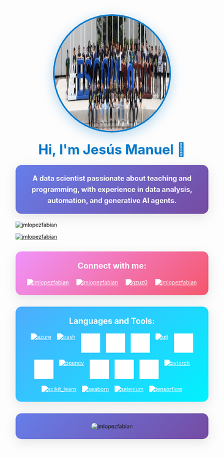 <div align="center">
  <img src="images/1695690220729.jpg" alt="Profile Image" width="300" height="300" style="border-radius: 50%; border: 4px solid #007acc; box-shadow: 0 8px 32px rgba(0, 122, 204, 0.3);">
</div>

<div align="center">
  <h1 style="color: #007acc; font-size: 2.5em; margin: 20px 0; text-shadow: 2px 2px 4px rgba(0,0,0,0.1);">
    Hi, I'm Jesús Manuel 👋
  </h1>
  
  <div style="background: linear-gradient(135deg, #667eea 0%, #764ba2 100%); padding: 20px; border-radius: 15px; margin: 20px 0; box-shadow: 0 8px 32px rgba(0,0,0,0.1);">
    <h3 style="color: white; margin: 0; font-size: 1.3em; line-height: 1.6;">
      A data scientist passionate about teaching and programming, with experience in data analysis, automation, and generative AI agents.
    </h3>
  </div>
</div>

<p align="left"> <img src="https://komarev.com/ghpvc/?username=jmlopezfabian&label=Profile%20views&color=0e75b6&style=flat" alt="jmlopezfabian" /> </p>

<p align="left"> <a href="https://github.com/ryo-ma/github-profile-trophy"><img src="https://github-profile-trophy.vercel.app/?username=jmlopezfabian" alt="jmlopezfabian" /></a> </p>

<div style="background: linear-gradient(135deg, #f093fb 0%, #f5576c 100%); padding: 25px; border-radius: 15px; margin: 30px 0; box-shadow: 0 8px 32px rgba(0,0,0,0.1);">
  <h3 style="color: white; margin: 0 0 20px 0; font-size: 1.5em; text-align: center;">Connect with me:</h3>
  <div style="display: flex; justify-content: center; gap: 20px; flex-wrap: wrap;">
    <a href="https://linkedin.com/in/jmlopezfabian" target="blank" style="transition: transform 0.3s ease;">
      <img align="center" src="https://raw.githubusercontent.com/rahuldkjain/github-profile-readme-generator/master/src/images/icons/Social/linked-in-alt.svg" alt="jmlopezfabian" height="40" width="50" style="filter: brightness(0) invert(1);" />
    </a>
    <a href="https://www.hackerrank.com/jmlopezfabian" target="blank" style="transition: transform 0.3s ease;">
      <img align="center" src="https://raw.githubusercontent.com/rahuldkjain/github-profile-readme-generator/master/src/images/icons/Social/hackerrank.svg" alt="jmlopezfabian" height="40" width="50" style="filter: brightness(0) invert(1);" />
    </a>
    <a href="https://codeforces.com/profile/gzuz0" target="blank" style="transition: transform 0.3s ease;">
      <img align="center" src="https://raw.githubusercontent.com/rahuldkjain/github-profile-readme-generator/master/src/images/icons/Social/codeforces.svg" alt="gzuz0" height="40" width="50" style="filter: brightness(0) invert(1);" />
    </a>
    <a href="https://www.leetcode.com/jmlopezfabian" target="blank" style="transition: transform 0.3s ease;">
      <img align="center" src="https://raw.githubusercontent.com/rahuldkjain/github-profile-readme-generator/master/src/images/icons/Social/leet-code.svg" alt="jmlopezfabian" height="40" width="50" style="filter: brightness(0) invert(1);" />
    </a>
  </div>
</div>

<div style="background: linear-gradient(135deg, #4facfe 0%, #00f2fe 100%); padding: 25px; border-radius: 15px; margin: 30px 0; box-shadow: 0 8px 32px rgba(0,0,0,0.1);">
  <h3 style="color: white; margin: 0 0 20px 0; font-size: 1.5em; text-align: center;">Languages and Tools:</h3>
  <div style="display: flex; justify-content: center; gap: 15px; flex-wrap: wrap;">
    <a href="https://azure.microsoft.com/en-in/" target="_blank" rel="noreferrer" style="transition: transform 0.3s ease;"> <img src="https://www.vectorlogo.zone/logos/microsoft_azure/microsoft_azure-icon.svg" alt="azure" width="50" height="50" style="filter: brightness(0) invert(1);"/> </a> 
    <a href="https://www.gnu.org/software/bash/" target="_blank" rel="noreferrer" style="transition: transform 0.3s ease;"> <img src="https://www.vectorlogo.zone/logos/gnu_bash/gnu_bash-icon.svg" alt="bash" width="50" height="50" style="filter: brightness(0) invert(1);"/> </a> 
    <a href="https://www.cprogramming.com/" target="_blank" rel="noreferrer" style="transition: transform 0.3s ease;"> <img src="https://raw.githubusercontent.com/devicons/devicon/master/icons/c/c-original.svg" alt="c" width="50" height="50" style="filter: brightness(0) invert(1);"/> </a> 
    <a href="https://www.w3schools.com/cpp/" target="_blank" rel="noreferrer" style="transition: transform 0.3s ease;"> <img src="https://raw.githubusercontent.com/devicons/devicon/master/icons/cplusplus/cplusplus-original.svg" alt="cplusplus" width="50" height="50" style="filter: brightness(0) invert(1);"/> </a> 
    <a href="https://www.w3schools.com/cs/" target="_blank" rel="noreferrer" style="transition: transform 0.3s ease;"> <img src="https://raw.githubusercontent.com/devicons/devicon/master/icons/csharp/csharp-original.svg" alt="csharp" width="50" height="50" style="filter: brightness(0) invert(1);"/> </a> 
    <a href="https://git-scm.com/" target="_blank" rel="noreferrer" style="transition: transform 0.3s ease;"> <img src="https://www.vectorlogo.zone/logos/git-scm/git-scm-icon.svg" alt="git" width="50" height="50" style="filter: brightness(0) invert(1);"/> </a> 
    <a href="https://www.linux.org/" target="_blank" rel="noreferrer" style="transition: transform 0.3s ease;"> <img src="https://raw.githubusercontent.com/devicons/devicon/master/icons/linux/linux-original.svg" alt="linux" width="50" height="50" style="filter: brightness(0) invert(1);"/> </a> 
    <a href="https://www.mysql.com/" target="_blank" rel="noreferrer" style="transition: transform 0.3s ease;"> <img src="https://raw.githubusercontent.com/devicons/devicon/master/icons/mysql/mysql-original-wordmark.svg" alt="mysql" width="50" height="50" style="filter: brightness(0) invert(1);"/> </a> 
    <a href="https://opencv.org/" target="_blank" rel="noreferrer" style="transition: transform 0.3s ease;"> <img src="https://www.vectorlogo.zone/logos/opencv/opencv-icon.svg" alt="opencv" width="50" height="50" style="filter: brightness(0) invert(1);"/> </a> 
    <a href="https://pandas.pydata.org/" target="_blank" rel="noreferrer" style="transition: transform 0.3s ease;"> <img src="https://raw.githubusercontent.com/devicons/devicon/2ae2a900d2f041da66e950e4d48052658d850630/icons/pandas/pandas-original.svg" alt="pandas" width="50" height="50" style="filter: brightness(0) invert(1);"/> </a> 
    <a href="https://www.postgresql.org" target="_blank" rel="noreferrer" style="transition: transform 0.3s ease;"> <img src="https://raw.githubusercontent.com/devicons/devicon/master/icons/postgresql/postgresql-original-wordmark.svg" alt="postgresql" width="50" height="50" style="filter: brightness(0) invert(1);"/> </a> 
    <a href="https://www.python.org" target="_blank" rel="noreferrer" style="transition: transform 0.3s ease;"> <img src="https://raw.githubusercontent.com/devicons/devicon/master/icons/python/python-original.svg" alt="python" width="50" height="50" style="filter: brightness(0) invert(1);"/> </a> 
    <a href="https://pytorch.org/" target="_blank" rel="noreferrer" style="transition: transform 0.3s ease;"> <img src="https://www.vectorlogo.zone/logos/pytorch/pytorch-icon.svg" alt="pytorch" width="50" height="50" style="filter: brightness(0) invert(1);"/> </a> 
    <a href="https://scikit-learn.org/" target="_blank" rel="noreferrer" style="transition: transform 0.3s ease;"> <img src="https://upload.wikimedia.org/wikipedia/commons/0/05/Scikit_learn_logo_small.svg" alt="scikit_learn" width="50" height="50" style="filter: brightness(0) invert(1);"/> </a> 
    <a href="https://seaborn.pydata.org/" target="_blank" rel="noreferrer" style="transition: transform 0.3s ease;"> <img src="https://seaborn.pydata.org/_images/logo-mark-lightbg.svg" alt="seaborn" width="50" height="50" style="filter: brightness(0) invert(1);"/> </a> 
    <a href="https://www.selenium.dev" target="_blank" rel="noreferrer" style="transition: transform 0.3s ease;"> <img src="https://raw.githubusercontent.com/detain/svg-logos/780f25886640cef088af994181646db2f6b1a3f8/svg/selenium-logo.svg" alt="selenium" width="50" height="50" style="filter: brightness(0) invert(1);"/> </a> 
    <a href="https://www.tensorflow.org" target="_blank" rel="noreferrer" style="transition: transform 0.3s ease;"> <img src="https://www.vectorlogo.zone/logos/tensorflow/tensorflow-icon.svg" alt="tensorflow" width="50" height="50" style="filter: brightness(0) invert(1);"/> </a> 
  </div>
</div>

<div style="background: linear-gradient(135deg, #667eea 0%, #764ba2 100%); padding: 25px; border-radius: 15px; margin: 30px 0; box-shadow: 0 8px 32px rgba(0,0,0,0.1);">
  <div style="text-align: center;">
    <img src="https://github-readme-stats.vercel.app/api?username=jmlopezfabian&show_icons=true&locale=en&theme=radical" alt="jmlopezfabian" style="border-radius: 10px;" />
  </div>
</div>
